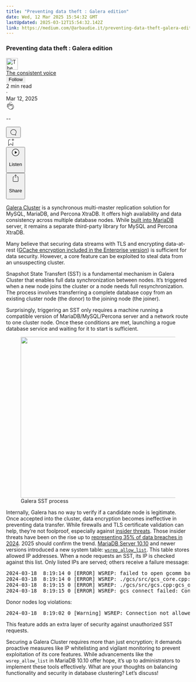 ```yaml
---
title: "Preventing data theft : Galera edition"
date: Wed, 12 Mar 2025 15:54:32 GMT
lastUpdated: 2025-03-12T15:54:32.142Z
link: https://medium.com/@arbaudie.it/preventing-data-theft-galera-edition-28c1b0362f4d?source=rss-c779d007e7fe------2
---
```


<article><div class="m"><div class="m"><span class="m"></span><section><div><div class="fu gk gl gm gn go"></div><div class="gp gq gr gs gt"><div class="ac cb"><div class="ci bh gb gc gd ge"><div><h1 class="pw-post-title gu gv gw bf gx gy gz ha hb hc hd he hf hg hh hi hj hk hl hm hn ho hp hq hr hs ht hu hv hw bk" data-testid="storyTitle" id="9447">Preventing data theft : Galera edition</h1><div><div class="speechify-ignore ac cp"><div class="speechify-ignore bh m"><div class="ac hx hy hz ia ib ic id ie if ig ih"><div class="ac r ih"><div class="ac ii"><div><div aria-hidden="false" class="bm"><div class="be" tabindex="-1"><a href="/@arbaudie.it?source=post_page---byline--28c1b0362f4d---------------------------------------" rel="noopener follow"><div class="m ij ik bx il im"><div class="m fl"><img alt="The consistent voice" class="m fd bx by bz cx" data-testid="authorPhoto" height="32" loading="lazy" src="https://miro.medium.com/v2/da:true/resize:fill:64:64/0*7vBG_L_kSIeOh095" width="32"/><div class="in bx m by bz fu o io fv"></div></div></div></a></div></div></div></div><span class="bf b bg ab bk"><div class="ip ac r"><div class="ac r iq"><div class="ac r"><div><div aria-hidden="false" class="bm"><div class="be" tabindex="-1"><span class="bf b bg ab bk"><a class="ag ah ai fh ak al am an ao ap aq ar as ir" data-testid="authorName" href="/@arbaudie.it?source=post_page---byline--28c1b0362f4d---------------------------------------" rel="noopener follow">The consistent voice</a></span></div></div></div></div><div class="is bm"></div><div aria-hidden="false" class="bm"><button class="it iu ap ac cb r aq ex iv iw ix" style="border:1px solid rgba(0, 0, 0, 0)"><span class="bf b bg ab bk"><span class="m iy">Follow</span></span></button></div></div></div></span></div><div class="ac r iz"><span class="bf b bg ab du"><div class="ac af"><span data-testid="storyReadTime">2 min read</span><div aria-hidden="true" class="ja jb m"><span aria-hidden="true" class="m"><span class="bf b bg ab du">·</span></span></div><span data-testid="storyPublishDate">Mar 12, 2025</span></div></span></div></div><div class="ac cp jc jd je jf jg jh ji jj jk jl jm jn jo jp jq jr"><div class="i l x fi fj r"><div class="kh m"><div class="ac r ki kj"><div class="pw-multi-vote-icon fl kk kl km kn"><span><a class="ag ah ai fh ak al am an ao ap aq ar as at au" data-testid="headerClapButton" href="/m/signin?actionUrl=https%3A%2F%2Fmedium.com%2F_%2Fvote%2Fp%2F28c1b0362f4d&amp;operation=register&amp;redirect=https%3A%2F%2Fmedium.com%2F%40arbaudie.it%2Fpreventing-data-theft-galera-edition-28c1b0362f4d&amp;user=The+consistent+voice&amp;userId=c779d007e7fe&amp;source=---header_actions--28c1b0362f4d---------------------clap_footer------------------" rel="noopener follow"><div><div aria-hidden="false" class="bm"><div class="be" tabindex="-1"><div class="ko ap kp kq kr ks an kt ku kv kn" role="presentation"><svg aria-label="clap" height="24" viewbox="0 0 24 24" width="24" xmlns="http://www.w3.org/2000/svg"><path clip-rule="evenodd" d="M11.37.828 12 3.282l.63-2.454zM13.916 3.953l1.523-2.112-1.184-.39zM8.589 1.84l1.522 2.112-.337-2.501zM18.523 18.92c-.86.86-1.75 1.246-2.62 1.33a6 6 0 0 0 .407-.372c2.388-2.389 2.86-4.951 1.399-7.623l-.912-1.603-.79-1.672c-.26-.56-.194-.98.203-1.288a.7.7 0 0 1 .546-.132c.283.046.546.231.728.5l2.363 4.157c.976 1.624 1.141 4.237-1.324 6.702m-10.999-.438L3.37 14.328a.828.828 0 0 1 .585-1.408.83.83 0 0 1 .585.242l2.158 2.157a.365.365 0 0 0 .516-.516l-2.157-2.158-1.449-1.449a.826.826 0 0 1 1.167-1.17l3.438 3.44a.363.363 0 0 0 .516 0 .364.364 0 0 0 0-.516L5.293 9.513l-.97-.97a.826.826 0 0 1 0-1.166.84.84 0 0 1 1.167 0l.97.968 3.437 3.436a.36.36 0 0 0 .517 0 .366.366 0 0 0 0-.516L6.977 7.83a.82.82 0 0 1-.241-.584.82.82 0 0 1 .824-.826c.219 0 .43.087.584.242l5.787 5.787a.366.366 0 0 0 .587-.415l-1.117-2.363c-.26-.56-.194-.98.204-1.289a.7.7 0 0 1 .546-.132c.283.046.545.232.727.501l2.193 3.86c1.302 2.38.883 4.59-1.277 6.75-1.156 1.156-2.602 1.627-4.19 1.367-1.418-.236-2.866-1.033-4.079-2.246M10.75 5.971l2.12 2.12c-.41.502-.465 1.17-.128 1.89l.22.465-3.523-3.523a.8.8 0 0 1-.097-.368c0-.22.086-.428.241-.584a.847.847 0 0 1 1.167 0m7.355 1.705c-.31-.461-.746-.758-1.23-.837a1.44 1.44 0 0 0-1.11.275c-.312.24-.505.543-.59.881a1.74 1.74 0 0 0-.906-.465 1.47 1.47 0 0 0-.82.106l-2.182-2.182a1.56 1.56 0 0 0-2.2 0 1.54 1.54 0 0 0-.396.701 1.56 1.56 0 0 0-2.21-.01 1.55 1.55 0 0 0-.416.753c-.624-.624-1.649-.624-2.237-.037a1.557 1.557 0 0 0 0 2.2c-.239.1-.501.238-.715.453a1.56 1.56 0 0 0 0 2.2l.516.515a1.556 1.556 0 0 0-.753 2.615L7.01 19c1.32 1.319 2.909 2.189 4.475 2.449q.482.08.971.08c.85 0 1.653-.198 2.393-.579.231.033.46.054.686.054 1.266 0 2.457-.52 3.505-1.567 2.763-2.763 2.552-5.734 1.439-7.586z" fill-rule="evenodd"></path></svg></div></div></div></div></a></span></div><div class="pw-multi-vote-count m kw kx ky kz la lb lc"><p class="bf b dv ab du"><span class="ld">--</span></p></div></div></div><div><div aria-hidden="false" class="bm"><div class="be" tabindex="-1"><button aria-label="responses" class="ap ko le lf ac r fm lg lh"><svg class="li" height="24" viewbox="0 0 24 24" width="24" xmlns="http://www.w3.org/2000/svg"><path d="M18.006 16.803c1.533-1.456 2.234-3.325 2.234-5.321C20.24 7.357 16.709 4 12.191 4S4 7.357 4 11.482c0 4.126 3.674 7.482 8.191 7.482.817 0 1.622-.111 2.393-.327.231.2.48.391.744.559 1.06.693 2.203 1.044 3.399 1.044.224-.008.4-.112.486-.287a.49.49 0 0 0-.042-.518c-.495-.67-.845-1.364-1.04-2.057a4 4 0 0 1-.125-.598zm-3.122 1.055-.067-.223-.315.096a8 8 0 0 1-2.311.338c-4.023 0-7.292-2.955-7.292-6.587 0-3.633 3.269-6.588 7.292-6.588 4.014 0 7.112 2.958 7.112 6.593 0 1.794-.608 3.469-2.027 4.72l-.195.168v.255c0 .056 0 .151.016.295.025.231.081.478.154.733.154.558.398 1.117.722 1.659a5.3 5.3 0 0 1-2.165-.845c-.276-.176-.714-.383-.941-.59z"></path></svg></button></div></div></div></div><div class="ac r js jt ju jv jw jx jy jz ka kb kc kd ke kf kg"><div class="lj l k j e"></div><div class="i l"><div><div aria-hidden="false" class="bm"><div class="be" tabindex="-1"><span><a class="ag ah ai fh ak al am an ao ap aq ar as at au" data-testid="headerBookmarkButton" href="/m/signin?actionUrl=https%3A%2F%2Fmedium.com%2F_%2Fbookmark%2Fp%2F28c1b0362f4d&amp;operation=register&amp;redirect=https%3A%2F%2Fmedium.com%2F%40arbaudie.it%2Fpreventing-data-theft-galera-edition-28c1b0362f4d&amp;source=---header_actions--28c1b0362f4d---------------------bookmark_footer------------------" rel="noopener follow"><svg aria-label="Add to list bookmark button" class="du lk" fill="none" height="25" viewbox="0 0 25 25" width="25" xmlns="http://www.w3.org/2000/svg"><path d="M18 2.5a.5.5 0 0 1 1 0V5h2.5a.5.5 0 0 1 0 1H19v2.5a.5.5 0 1 1-1 0V6h-2.5a.5.5 0 0 1 0-1H18zM7 7a1 1 0 0 1 1-1h3.5a.5.5 0 0 0 0-1H8a2 2 0 0 0-2 2v14a.5.5 0 0 0 .805.396L12.5 17l5.695 4.396A.5.5 0 0 0 19 21v-8.5a.5.5 0 0 0-1 0v7.485l-5.195-4.012a.5.5 0 0 0-.61 0L7 19.985z" fill="currentColor"></path></svg></a></span></div></div></div></div><div class="fd ll cn"><div class="m af"><div class="ac cb"><div class="lm ln lo lp lq lr ci bh"><div class="ac"><div aria-hidden="false" class="bm"><div><div aria-hidden="false" class="bm"><div class="be" tabindex="-1"><button aria-label="Listen" class="ag fm ai fh ak al am ls ao ap aq ex lt lu lh lv lw lx ly lz t ma mb mc md me mf mg v mh mi mj" data-testid="audioPlayButton"><svg fill="none" height="24" viewbox="0 0 24 24" width="24" xmlns="http://www.w3.org/2000/svg"><path clip-rule="evenodd" d="M3 12a9 9 0 1 1 18 0 9 9 0 0 1-18 0m9-10C6.477 2 2 6.477 2 12s4.477 10 10 10 10-4.477 10-10S17.523 2 12 2m3.376 10.416-4.599 3.066a.5.5 0 0 1-.777-.416V8.934a.5.5 0 0 1 .777-.416l4.599 3.066a.5.5 0 0 1 0 .832" fill="currentColor" fill-rule="evenodd"></path></svg><div class="k j e"><p class="bf b bg ab du">Listen</p></div></button></div></div></div></div></div></div></div></div></div><div aria-describedby="postFooterSocialMenu" aria-hidden="false" aria-labelledby="postFooterSocialMenu" class="bm"><div><div aria-hidden="false" class="bm"><div class="be" tabindex="-1"><button aria-controls="postFooterSocialMenu" aria-expanded="false" aria-label="Share Post" class="ag fm ai fh ak al am ls ao ap aq ex lt lu lh lv lw lx ly lz t ma mb mc md me mf mg v mh mi mj" data-testid="headerSocialShareButton"><svg fill="none" height="24" viewbox="0 0 24 24" width="24" xmlns="http://www.w3.org/2000/svg"><path clip-rule="evenodd" d="M15.218 4.931a.4.4 0 0 1-.118.132l.012.006a.45.45 0 0 1-.292.074.5.5 0 0 1-.3-.13l-2.02-2.02v7.07c0 .28-.23.5-.5.5s-.5-.22-.5-.5v-7.04l-2 2a.45.45 0 0 1-.57.04h-.02a.4.4 0 0 1-.16-.3.4.4 0 0 1 .1-.32l2.8-2.8a.5.5 0 0 1 .7 0l2.8 2.79a.42.42 0 0 1 .068.498m-.106.138.008.004v-.01zM16 7.063h1.5a2 2 0 0 1 2 2v10a2 2 0 0 1-2 2h-11c-1.1 0-2-.9-2-2v-10a2 2 0 0 1 2-2H8a.5.5 0 0 1 .35.15.5.5 0 0 1 .15.35.5.5 0 0 1-.15.35.5.5 0 0 1-.35.15H6.4c-.5 0-.9.4-.9.9v10.2a.9.9 0 0 0 .9.9h11.2c.5 0 .9-.4.9-.9v-10.2c0-.5-.4-.9-.9-.9H16a.5.5 0 0 1 0-1" fill="currentColor" fill-rule="evenodd"></path></svg><div class="k j e"><p class="bf b bg ab du">Share</p></div></button></div></div></div></div></div></div></div></div></div></div><p class="pw-post-body-paragraph mk ml gw mm b mn mo mp mq mr ms mt mu mv mw mx my mz na nb nc nd ne nf ng nh gp bk" id="11b9"><a class="ag ni" href="https://galeracluster.com/products/" rel="noopener ugc nofollow" target="_blank">Galera Cluster</a> is a synchronous multi-master replication solution for MySQL, MariaDB, and Percona XtraDB. It offers high availability and data consistency across multiple database nodes. While <a class="ag ni" href="https://mariadb.com/kb/en/getting-started-with-mariadb-galera-cluster/" rel="noopener ugc nofollow" target="_blank">built into MariaDB</a> server, it remains a separate third-party library for MySQL and Percona XtraDB.</p><p class="pw-post-body-paragraph mk ml gw mm b mn mo mp mq mr ms mt mu mv mw mx my mz na nb nc nd ne nf ng nh gp bk" id="4e28">Many believe that securing data streams with TLS and encrypting data-at-rest (<a class="ag ni" href="https://galeracluster.com/2023/04/using-gcache-encryption-in-galera-cluster-enterprise-edition-ee/" rel="noopener ugc nofollow" target="_blank">GCache encryption included in the Enterprise version</a>) is sufficient for data security. However, a core feature can be exploited to steal data from an unsuspecting cluster.</p><p class="pw-post-body-paragraph mk ml gw mm b mn mo mp mq mr ms mt mu mv mw mx my mz na nb nc nd ne nf ng nh gp bk" id="23e7">Snapshot State Transfert (SST) is a fundamental mechanism in Galera Cluster that enables full data synchronization between nodes. It’s triggered when a new node joins the cluster or a node needs full resynchronization. The process involves transferring a complete database copy from an existing cluster node (the donor) to the joining node (the joiner).</p><p class="pw-post-body-paragraph mk ml gw mm b mn mo mp mq mr ms mt mu mv mw mx my mz na nb nc nd ne nf ng nh gp bk" id="cf1a">Surprisingly, triggering an SST only requires a machine running a compatible version of MariaDB/MySQL/Percona server and a network route to one cluster node. Once these conditions are met, launching a rogue database service and waiting for it to start is sufficient.</p><figure class="nm nn no np nq nr nj nk paragraph-image"><div class="ns nt fl nu bh nv" role="button" tabindex="0"><div class="nj nk nl"><picture><source sizes="(min-resolution: 4dppx) and (max-width: 700px) 50vw, (-webkit-min-device-pixel-ratio: 4) and (max-width: 700px) 50vw, (min-resolution: 3dppx) and (max-width: 700px) 67vw, (-webkit-min-device-pixel-ratio: 3) and (max-width: 700px) 65vw, (min-resolution: 2.5dppx) and (max-width: 700px) 80vw, (-webkit-min-device-pixel-ratio: 2.5) and (max-width: 700px) 80vw, (min-resolution: 2dppx) and (max-width: 700px) 100vw, (-webkit-min-device-pixel-ratio: 2) and (max-width: 700px) 100vw, 700px" srcset="https://miro.medium.com/v2/resize:fit:640/format:webp/1*tZLN0A4A36ppO6fNCu-99A.png 640w, https://miro.medium.com/v2/resize:fit:720/format:webp/1*tZLN0A4A36ppO6fNCu-99A.png 720w, https://miro.medium.com/v2/resize:fit:750/format:webp/1*tZLN0A4A36ppO6fNCu-99A.png 750w, https://miro.medium.com/v2/resize:fit:786/format:webp/1*tZLN0A4A36ppO6fNCu-99A.png 786w, https://miro.medium.com/v2/resize:fit:828/format:webp/1*tZLN0A4A36ppO6fNCu-99A.png 828w, https://miro.medium.com/v2/resize:fit:1100/format:webp/1*tZLN0A4A36ppO6fNCu-99A.png 1100w, https://miro.medium.com/v2/resize:fit:1400/format:webp/1*tZLN0A4A36ppO6fNCu-99A.png 1400w" type="image/webp"/><source data-testid="og" sizes="(min-resolution: 4dppx) and (max-width: 700px) 50vw, (-webkit-min-device-pixel-ratio: 4) and (max-width: 700px) 50vw, (min-resolution: 3dppx) and (max-width: 700px) 67vw, (-webkit-min-device-pixel-ratio: 3) and (max-width: 700px) 65vw, (min-resolution: 2.5dppx) and (max-width: 700px) 80vw, (-webkit-min-device-pixel-ratio: 2.5) and (max-width: 700px) 80vw, (min-resolution: 2dppx) and (max-width: 700px) 100vw, (-webkit-min-device-pixel-ratio: 2) and (max-width: 700px) 100vw, 700px" srcset="https://miro.medium.com/v2/resize:fit:640/1*tZLN0A4A36ppO6fNCu-99A.png 640w, https://miro.medium.com/v2/resize:fit:720/1*tZLN0A4A36ppO6fNCu-99A.png 720w, https://miro.medium.com/v2/resize:fit:750/1*tZLN0A4A36ppO6fNCu-99A.png 750w, https://miro.medium.com/v2/resize:fit:786/1*tZLN0A4A36ppO6fNCu-99A.png 786w, https://miro.medium.com/v2/resize:fit:828/1*tZLN0A4A36ppO6fNCu-99A.png 828w, https://miro.medium.com/v2/resize:fit:1100/1*tZLN0A4A36ppO6fNCu-99A.png 1100w, https://miro.medium.com/v2/resize:fit:1400/1*tZLN0A4A36ppO6fNCu-99A.png 1400w"/><img alt="" class="bh lr nw c" height="440" loading="eager" role="presentation" width="700"/></picture></div></div><figcaption class="nx ff ny nj nk nz oa bf b bg ab du">Galera SST process</figcaption></figure><p class="pw-post-body-paragraph mk ml gw mm b mn mo mp mq mr ms mt mu mv mw mx my mz na nb nc nd ne nf ng nh gp bk" id="aac8">Internally, Galera has no way to verify if a candidate node is legitimate. Once accepted into the cluster, data encryption becomes ineffective in preventing data transfer. While firewalls and TLS certificate validation can help, they’re not foolproof, especially against <a class="ag ni" href="https://www.stationx.net/insider-threat-statistics/" rel="noopener ugc nofollow" target="_blank">insider threats</a>. Those insider threats have been on the rise up to <a class="ag ni" href="https://www.stationx.net/data-breach-statistics/" rel="noopener ugc nofollow" target="_blank">representing 35% of data breaches in 2024</a>. 2025 should confirm the trend. <a class="ag ni" href="https://mariadb.com/kb/en/mariadb-10100-release-notes/#galera" rel="noopener ugc nofollow" target="_blank">MariaDB Server 10.10</a> and newer versions introduced a new system table: <code class="cx ob oc od oe b"><a class="ag ni" href="https://galeracluster.com/2024/03/mariadb-galera-cluster-the-wsrep-allowlist/" rel="noopener ugc nofollow" target="_blank">wsrep_allow_list</a></code>. This table stores allowed IP addresses. When a node requests an SST, its IP is checked against this list. Only listed IPs are served; others receive a failure message:</p><pre class="nm nn no np nq of oe og bp oh bb bk"><span class="oi oj gw oe b bg ok ol m om on" id="877a">2024-03-18  8:19:14 0 [ERROR] WSREP: failed to open gcomm backend connection: 110: failed to reach primary view: 110 (Connection timed out) at ./gcomm/src/pc.cpp:connect():160<br/>2024-03-18  8:19:14 0 [ERROR] WSREP: ./gcs/src/gcs_core.cpp:gcs_core_open():221: Failed to open backend connection: -110 (Connection timed out)<br/>2024-03-18  8:19:15 0 [ERROR] WSREP: ./gcs/src/gcs.cpp:gcs_open():1674: Failed to open channel 'mariadb' at 'gcomm://18.194.147.243,18.193.102.155': -110 (Connection timed out)<br/>2024-03-18  8:19:15 0 [ERROR] WSREP: gcs connect failed: Connection timed out</span></pre><p class="pw-post-body-paragraph mk ml gw mm b mn mo mp mq mr ms mt mu mv mw mx my mz na nb nc nd ne nf ng nh gp bk" id="a28f">Donor nodes log violations:</p><pre class="nm nn no np nq of oe og bp oh bb bk"><span class="oi oj gw oe b bg ok ol m om on" id="88b6">2024-03-18  8:19:02 0 [Warning] WSREP: Connection not allowed, IP 3.70.155.51 not found in allowlist.</span></pre><p class="pw-post-body-paragraph mk ml gw mm b mn mo mp mq mr ms mt mu mv mw mx my mz na nb nc nd ne nf ng nh gp bk" id="0606">This feature adds an extra layer of security against unauthorized SST requests.</p><p class="pw-post-body-paragraph mk ml gw mm b mn mo mp mq mr ms mt mu mv mw mx my mz na nb nc nd ne nf ng nh gp bk" id="15c0">Securing a Galera Cluster requires more than just encryption; it demands proactive measures like IP whitelisting and vigilant monitoring to prevent exploitation of its core features. While advancements like the <code class="cx ob oc od oe b">wsrep_allow_list</code> in MariaDB 10.10 offer hope, it’s up to administrators to implement these tools effectively. What are your thoughts on balancing functionality and security in database clustering? Let’s discuss!</p></div></div></div></div></section></div></div></article>
